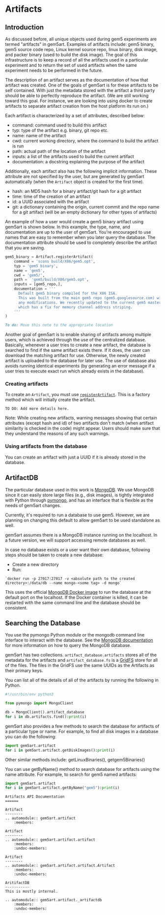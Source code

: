 # Artifacts

## Introduction
As discussed before, all unique objects used during gem5 experiments are termed "artifacts" in gem5art.
Examples of artifacts include: gem5 binary, gem5 source code repo, Linux kernel source repo, linux binary, disk image, and packer binary (used to build the disk image).
The goal of this infrastructure is to keep a record of all the artifacts used in a particular experiment and to return the set of used artifacts when the same experiment needs to be performed in the future.

The description of an artifact serves as the documentation of how that artifact was created.
One of the goals of gem5art is for these artifacts to be self contained.
With just the metadata stored with the artifact a third party should be able to perfectly reproduce the artifact.
(We are still working toward this goal.
For instance, we are looking into using docker to create artifacts to separate artifact creation from the host platform its run on.)

Each artifact is characterized by a set of attributes, described below:

- command: command used to build this artifact
- typ: type of the artifact e.g. binary, git repo etc.
- name: name of the artifact
- cwd: current working directory, where the command to build the artifact is run
- path: actual path of the location of the artifact
- inputs: a list of the artifacts used to build the current artifact
- documentation: a docstring explaining the purpose of the artifact

Additionally, each artifact also has the following implicit information.
These attribute are not specified by the user, but are generated by gem5art automatically (when the `Artifact` object is created for the first time).

- hash: an MD5 hash for a binary artifact/git hash for a git artifact
- time: time of the creation of an artifact
- id: a UUID associated with the artifact
- git: a dictionary containing the origin, current commit and the repo name for a git artifact (will be an empty dictionary for other types of artifacts)

An example of how a user would create a gem5 binary artifact using gem5art is shown below.
In this example, the type, name, and documentation are up to the user of gem5art.
You're encouraged to use names that are easy to remember when you later query the database.
The documentation attribute should be used to completely describe the artifact that you are saving.

```python
gem5_binary = Artifact.registerArtifact(
    command = 'scons build/X86/gem5.opt',
    typ = 'gem5 binary',
    name = 'gem5',
    cwd = 'gem5/',
    path =  'gem5/build/X86/gem5.opt',
    inputs = [gem5_repo,],
    documentation = '''
      Default gem5 binary compiled for the X86 ISA.
      This was built from the main gem5 repo (gem5.googlesource.com) without
      any modifications. We recently updated to the current gem5 master
      which has a fix for memory channel address striping.
    '''
)
```

```md
To do: Move this note to the appropriate location

```

Another goal of gem5art is to enable sharing of artifacts among multiple users, which is achieved through the use of the centralized database.
Basically, whenever a user tries to create a new artifact, the database is searched to find if the same artifact exists there.
If it does, the user can download the matching artifact for use.
Otherwise, the newly created artifact is uploaded to the database for later use.
The use of database also avoids running identical experiments (by generating an error message if a user tries to execute exact run which already exists in the database).

### Creating artifacts

To create an `Artifact`, you must use [`registerArtifact`](artifactAPI#registerArtifact).
This is a factory method which will initially create the artifact.

```
TO DO: Add more details here.
```

Note: While creating new artifacts, warning messages showing that certain attributes (except hash and id) of two artifacts don't match (when artifact similarity is checked in the code) might appear. Users should make sure that they understand the reasons of any such warnings.

### Using artifacts from the database

You can create an artifact with just a UUID if it is already stored in the database.

## ArtifactDB

The particular database used in this work is [MongoDB](https://).
We use MongoDB since it can easily store large files (e.g., disk images), is tightly integrated with Python through [pymongo](), and has an interface that is flexible as the needs of gem5art changes.

Currently, it's required to run a database to use gem5.
However, we are planning on changing this default to allow gem5art to be used standalone as well.

gem5art assumes there is a MongoDB instance running on the localhost.
In a future version, we will support accessing remote databases as well.

In case no database exists or a user want their own database, following steps should be taken to create a new database:

  - Create a new directory
  - Run:
```
`docker run -p 27017:27017 -v <absolute path to the created directory>:/data/db --name mongo-<some tag> -d mongo`
```

This uses the official [MongoDB Docker image]() to run the database at the default port on the localhost.
If the Docker container is killed, it can be restarted with the same command line and the database should be consistent.

## Searching the Database

You use the pymongo Python module or the mongodb command line interface to interact with the database.
See the [MongoDB documentation]() for more information on how to query the MongoDB database.

gem5art has two collections.
`artifact_database.artifacts` stores all of the metadata for the artifacts and `artifact_database.fs` is a [GridFS]() store for all of the files.
The files in the GridFS use the same UUIDs as the Artifacts as their primary keys.

You can list all of the details of all of the artifacts by running the following in Python.

```python
#!/usr/bin/env python3

from pymongo import MongoClient

db = MongoClient().artifact_database
for i in db.artifacts.find():print(i)
```

gem5art also provides a few methods to search the database for artifacts of a particular type or name. For example, to find all disk images in a database you can do the following:

```python
import gem5art.artifact
for i in gem5art.artifact.getDiskImages():print(i)
```

Other similar methods include: getLinuxBinaries(), getgem5Binaries()

You can use getByName() method to search database for artifacts using the name attribute. For example, to search for gem5 named artifacts:

```python
import gem5art.artifact
for i in gem5art.artifact.getByName("gem5"):print(i)
```

```eval_rst
Artifacts API Documentation
======

Artifact
--------
.. automodule:: gem5art.artifact
    :members:

Artifact
--------
.. automodule:: gem5art.artifact.artifact
    :members:
    :undoc-members:

Artifact
--------
.. automodule:: gem5art.artifact.artifact.Artifact
    :members:
    :undoc-members:

AritifactDB
-----------
This is mostly internal.

.. automodule:: gem5art.artifact._artifactdb
    :members:
    :undoc-members:
```
